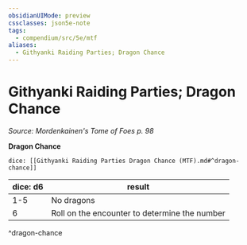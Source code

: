 ```yaml
---
obsidianUIMode: preview
cssclasses: json5e-note
tags:
  - compendium/src/5e/mtf
aliases:
  - Githyanki Raiding Parties; Dragon Chance
---
```

# Githyanki Raiding Parties; Dragon Chance
*Source: Mordenkainen's Tome of Foes p. 98* 

**Dragon Chance**

`dice: [[Githyanki Raiding Parties Dragon Chance (MTF).md#^dragon-chance]]`

| dice: d6 | result |
|----------|--------|
| 1-5 | No dragons |
| 6 | Roll on the encounter to determine the number |
^dragon-chance
